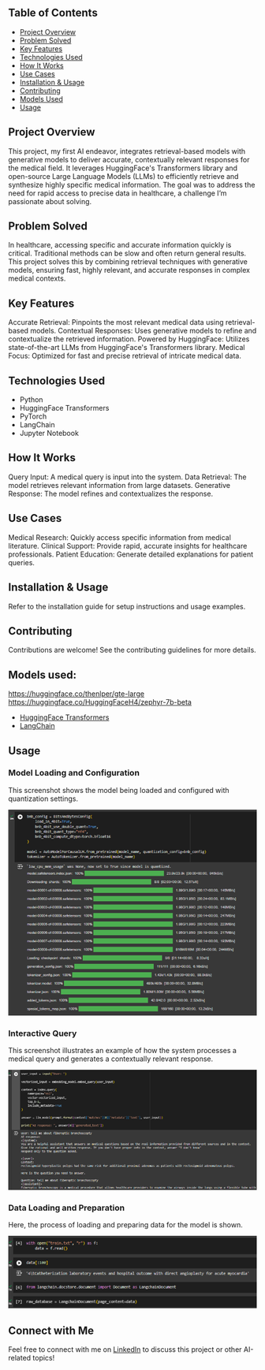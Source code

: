 ## Table of Contents
- [Project Overview](#project-overview)
- [Problem Solved](#problem-solved)
- [Key Features](#key-features)
- [Technologies Used](#technologies-used)
- [How It Works](#how-it-works)
- [Use Cases](#use-cases)
- [Installation & Usage](#installation--usage)
- [Contributing](#contributing)
- [Models Used](#models-used)
- [Usage](#usage)


## Project Overview
This project, my first AI endeavor, integrates retrieval-based models with generative models to deliver accurate, contextually relevant responses for the medical field. It leverages HuggingFace's Transformers library and open-source Large Language Models (LLMs) to efficiently retrieve and synthesize highly specific medical information. The goal was to address the need for rapid access to precise data in healthcare, a challenge I’m passionate about solving.

## Problem Solved
In healthcare, accessing specific and accurate information quickly is critical. Traditional methods can be slow and often return general results. This project solves this by combining retrieval techniques with generative models, ensuring fast, highly relevant, and accurate responses in complex medical contexts.

## Key Features
Accurate Retrieval: Pinpoints the most relevant medical data using retrieval-based models.
Contextual Responses: Uses generative models to refine and contextualize the retrieved information.
Powered by HuggingFace: Utilizes state-of-the-art LLMs from HuggingFace's Transformers library.
Medical Focus: Optimized for fast and precise retrieval of intricate medical data.

## Technologies Used
- Python
- HuggingFace Transformers
- PyTorch
- LangChain
- Jupyter Notebook
  

## How It Works
Query Input: A medical query is input into the system.
Data Retrieval: The model retrieves relevant information from large datasets.
Generative Response: The model refines and contextualizes the response.

## Use Cases
Medical Research: Quickly access specific information from medical literature.
Clinical Support: Provide rapid, accurate insights for healthcare professionals.
Patient Education: Generate detailed explanations for patient queries.

## Installation & Usage
Refer to the installation guide for setup instructions and usage examples.

## Contributing
Contributions are welcome! See the contributing guidelines for more details.

## Models used: 
https://huggingface.co/thenlper/gte-large
https://huggingface.co/HuggingFaceH4/zephyr-7b-beta

- [HuggingFace Transformers](https://huggingface.co/transformers/)
- [LangChain](https://www.langchain.com/)


## Usage

### Model Loading and Configuration
This screenshot shows the model being loaded and configured with quantization settings.

![Model Loading and Configuration](images/Screenshot%202024-08-17%20121657.png)

### Interactive Query
This screenshot illustrates an example of how the system processes a medical query and generates a contextually relevant response.

![Interactive Query](images/Screenshot%202024-08-17%20121725.png)

### Data Loading and Preparation
Here, the process of loading and preparing data for the model is shown.

![Data Loading and Preparation](images/Screenshot%202024-08-17%20121845.png)

## Connect with Me

Feel free to connect with me on [LinkedIn](https://www.linkedin.com/in/stephen-thomas-6037931b6/) to discuss this project or other AI-related topics!

